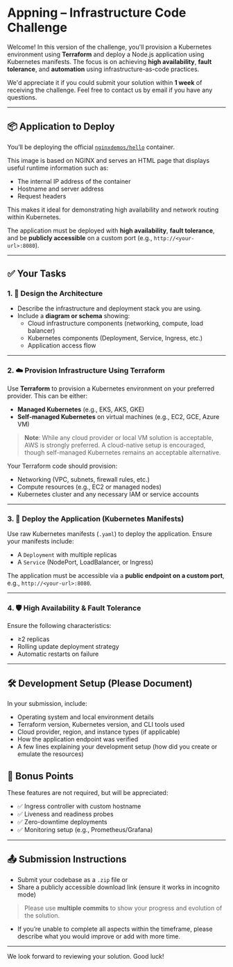 # Appning – Infrastructure Code Challenge

Welcome! In this version of the challenge, you'll provision a Kubernetes environment using **Terraform** and deploy a Node.js application using Kubernetes manifests. The focus is on achieving **high availability**, **fault tolerance**, and **automation** using infrastructure-as-code practices.

We'd appreciate it if you could submit your solution within **1 week** of receiving the challenge. Feel free to contact us by email if you have any questions.

---

## 📦 Application to Deploy

You’ll be deploying the official [`nginxdemos/hello`](https://hub.docker.com/r/nginxdemos/hello) container.

This image is based on NGINX and serves an HTML page that displays useful runtime information such as:

- The internal IP address of the container
- Hostname and server address
- Request headers

This makes it ideal for demonstrating high availability and network routing within Kubernetes.

The application must be deployed with **high availability**, **fault tolerance**, and be **publicly accessible** on a custom port (e.g., `http://<your-url>:8080`).

---

## ✅ Your Tasks

### 1. 📐 Design the Architecture
- Describe the infrastructure and deployment stack you are using.
- Include a **diagram or schema** showing:
  - Cloud infrastructure components (networking, compute, load balancer)
  - Kubernetes components (Deployment, Service, Ingress, etc.)
  - Application access flow

---

### 2. ☁️ Provision Infrastructure Using Terraform
Use **Terraform** to provision a Kubernetes environment on your preferred provider. This can be either:

- **Managed Kubernetes** (e.g., EKS, AKS, GKE)
- **Self-managed Kubernetes** on virtual machines (e.g., EC2, GCE, Azure VM)

> **Note**: While any cloud provider or local VM solution is acceptable, AWS is strongly preferred. A cloud-native setup is encouraged, though self-managed Kubernetes remains an acceptable alternative.

Your Terraform code should provision:
- Networking (VPC, subnets, firewall rules, etc.)
- Compute resources (e.g., EC2 or managed nodes)
- Kubernetes cluster and any necessary IAM or service accounts

---

### 3. 🚀 Deploy the Application (Kubernetes Manifests)
Use raw Kubernetes manifests (`.yaml`) to deploy the application. Ensure your manifests include:

- A `Deployment` with multiple replicas
- A `Service` (NodePort, LoadBalancer, or Ingress)

The application must be accessible via a **public endpoint on a custom port**, e.g., `http://<your-url>:8080`.

---

### 4. 🛡 High Availability & Fault Tolerance
Ensure the following characteristics:
- ≥2 replicas
- Rolling update deployment strategy
- Automatic restarts on failure

---

## 🛠 Development Setup (Please Document)

In your submission, include:
- Operating system and local environment details
- Terraform version, Kubernetes version, and CLI tools used
- Cloud provider, region, and instance types (if applicable)
- How the application endpoint was verified
- A few lines explaining your development setup (how did you create or emulate the resources)

## 🧪 Bonus Points

These features are not required, but will be appreciated:

- ✅ Ingress controller with custom hostname
- ✅ Liveness and readiness probes
- ✅ Zero-downtime deployments
- ✅ Monitoring setup (e.g., Prometheus/Grafana)

---

## 📤 Submission Instructions

- Submit your codebase as a `.zip` file or
- Share a publicly accessible download link (ensure it works in incognito mode)

> Please use **multiple commits** to show your progress and evolution of the solution.

 - If you’re unable to complete all aspects within the timeframe, please describe what you would improve or add with more time.

---

We look forward to reviewing your solution. Good luck!
